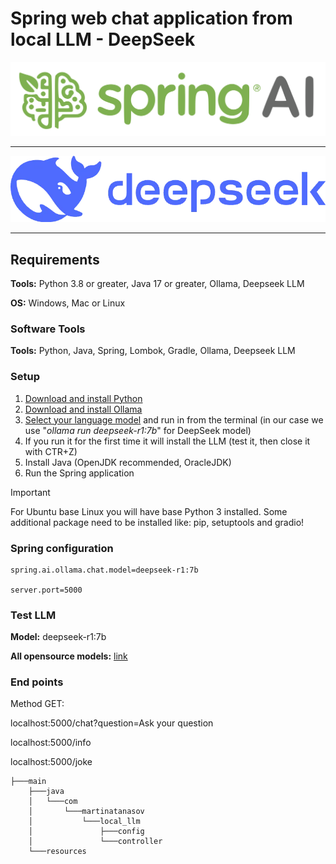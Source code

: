 # Spring web chat application from local LLM - DeepSeek

![SEO Optimisations](images/spring-ai.svg)

<hr>

![SEO Optimisations](images/deepseek.png)

<hr>

## Requirements

<p><b>Tools:</b> Python 3.8 or greater, Java 17 or greater, Ollama, Deepseek LLM</p>

<p><b>OS:</b> Windows, Mac or Linux</p>

### Software Tools

<p><b>Tools:</b> Python, Java, Spring, Lombok, Gradle, Ollama, Deepseek LLM</p>

### Setup

<ol>
    <li><a href="https://www.python.org/">Download and install Python</a></li>
    <li><a href="https://ollama.com/">Download and install Ollama</a></li>
    <li><a href="https://ollama.com/search">Select your language model</a> and run in from the terminal (in our case we use "<i>ollama run deepseek-r1:7b</i>" for DeepSeek model)</li>
    <li>If you run it for the first time it will install the LLM (test it, then close it with CTR+Z)</li>
    <li>Install Java (OpenJDK recommended, OracleJDK)</li>
    <li>Run the Spring application</li>
</ol>

> [!IMPORTANT]
> For Ubuntu base Linux you will have base Python 3 installed. Some additional package need to be installed like: pip, setuptools and gradio!

### Spring configuration

```
spring.ai.ollama.chat.model=deepseek-r1:7b

server.port=5000
```

### Test LLM

<p><b>Model:</b> deepseek-r1:7b</p>

<p><b>All opensource models:</b> <a href="https://ollama.com/search">link</a></p>

### End points

Method GET:

localhost:5000/chat?question=Ask your question

localhost:5000/info

localhost:5000/joke

```tree
├───main
    ├───java
    │   └───com
    │       └───martinatanasov
    │           └───local_llm
    │               ├───config
    │               └───controller
    └───resources
```